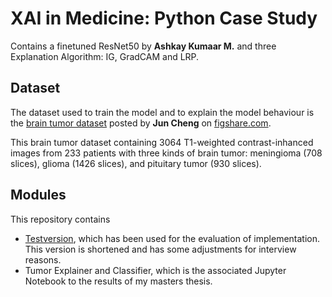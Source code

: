 # XAI in Medicine: Python Case Study
Contains a finetuned ResNet50 by **Ashkay Kumaar M.** and three Explanation Algorithm: IG, GradCAM and LRP.

## Dataset
The dataset used to train the model and to explain the model behaviour is the [brain tumor dataset](https://figshare.com/articles/brain_tumor_dataset/1512427) posted by **Jun Cheng** on [figshare.com](figshare.com).

This brain tumor dataset containing 3064 T1-weighted contrast-inhanced images from 233 patients with three kinds of brain tumor: meningioma (708 slices), glioma (1426 slices), and pituitary tumor (930 slices).

## Modules
This repository contains
* [Testversion](ResNet50_Tumor_Classifier_and_Explainer_Testversion.ipynb), which has been used for the evaluation of implementation. This version is shortened and has some adjustments for interview reasons.
* Tumor Explainer and Classifier, which is the associated Jupyter Notebook to the results of my masters thesis.

